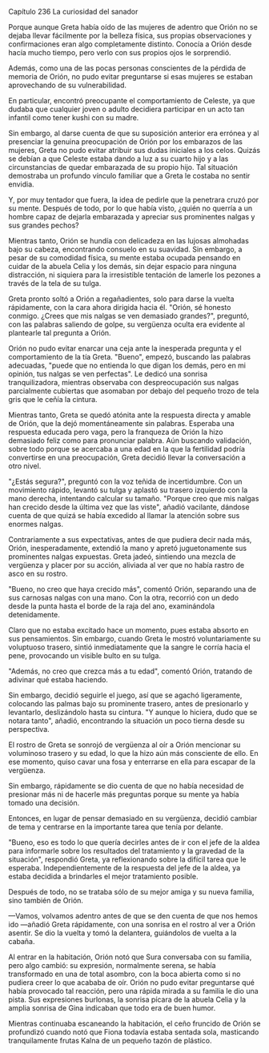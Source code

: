 
Capítulo 236 La curiosidad del sanador

Porque aunque Greta había oído de las mujeres de adentro que Orión no se dejaba llevar fácilmente por la belleza física, sus propias observaciones y confirmaciones eran algo completamente distinto. Conocía a Orión desde hacía mucho tiempo, pero verlo con sus propios ojos le sorprendió.

Además, como una de las pocas personas conscientes de la pérdida de memoria de Orión, no pudo evitar preguntarse si esas mujeres se estaban aprovechando de su vulnerabilidad.

En particular, encontró preocupante el comportamiento de Celeste, ya que dudaba que cualquier joven o adulto decidiera participar en un acto tan infantil como tener kushi con su madre.

Sin embargo, al darse cuenta de que su suposición anterior era errónea y al presenciar la genuina preocupación de Orión por los embarazos de las mujeres, Greta no pudo evitar atribuir sus dudas iniciales a los celos. Quizás se debían a que Celeste estaba dando a luz a su cuarto hijo y a las circunstancias de quedar embarazada de su propio hijo. Tal situación demostraba un profundo vínculo familiar que a Greta le costaba no sentir envidia.

Y, por muy tentador que fuera, la idea de pedirle que la penetrara cruzó por su mente. Después de todo, por lo que había visto, ¿quién no querría a un hombre capaz de dejarla embarazada y apreciar sus prominentes nalgas y sus grandes pechos?

Mientras tanto, Orión se hundía con delicadeza en las lujosas almohadas bajo su cabeza, encontrando consuelo en su suavidad. Sin embargo, a pesar de su comodidad física, su mente estaba ocupada pensando en cuidar de la abuela Celia y los demás, sin dejar espacio para ninguna distracción, ni siquiera para la irresistible tentación de lamerle los pezones a través de la tela de su tulga.

Greta pronto soltó a Orión a regañadientes, solo para darse la vuelta rápidamente, con la cara ahora dirigida hacia él. "Orión, sé honesto conmigo. ¿Crees que mis nalgas se ven demasiado grandes?", preguntó, con las palabras saliendo de golpe, su vergüenza oculta era evidente al plantearle tal pregunta a Orión.

Orión no pudo evitar enarcar una ceja ante la inesperada pregunta y el comportamiento de la tía Greta. "Bueno", empezó, buscando las palabras adecuadas, "puede que no entienda lo que digan los demás, pero en mi opinión, tus nalgas se ven perfectas". Le dedicó una sonrisa tranquilizadora, mientras observaba con despreocupación sus nalgas parcialmente cubiertas que asomaban por debajo del pequeño trozo de tela gris que le ceñía la cintura.

Mientras tanto, Greta se quedó atónita ante la respuesta directa y amable de Orión, que la dejó momentáneamente sin palabras. Esperaba una respuesta educada pero vaga, pero la franqueza de Orión la hizo demasiado feliz como para pronunciar palabra. Aún buscando validación, sobre todo porque se acercaba a una edad en la que la fertilidad podría convertirse en una preocupación, Greta decidió llevar la conversación a otro nivel.

"¿Estás segura?", preguntó con la voz teñida de incertidumbre. Con un movimiento rápido, levantó su tulga y aplastó su trasero izquierdo con la mano derecha, intentando calcular su tamaño. "Porque creo que mis nalgas han crecido desde la última vez que las viste", añadió vacilante, dándose cuenta de que quizá se había excedido al llamar la atención sobre sus enormes nalgas.

Contrariamente a sus expectativas, antes de que pudiera decir nada más, Orión, inesperadamente, extendió la mano y apretó juguetonamente sus prominentes nalgas expuestas. Greta jadeó, sintiendo una mezcla de vergüenza y placer por su acción, aliviada al ver que no había rastro de asco en su rostro.

"Bueno, no creo que haya crecido más", comentó Orión, separando una de sus carnosas nalgas con una mano. Con la otra, recorrió con un dedo desde la punta hasta el borde de la raja del ano, examinándola detenidamente.

Claro que no estaba excitado hace un momento, pues estaba absorto en sus pensamientos. Sin embargo, cuando Greta le mostró voluntariamente su voluptuoso trasero, sintió inmediatamente que la sangre le corría hacia el pene, provocando un visible bulto en su tulga.

"Además, no creo que crezca más a tu edad", comentó Orión, tratando de adivinar qué estaba haciendo.

Sin embargo, decidió seguirle el juego, así que se agachó ligeramente, colocando las palmas bajo su prominente trasero, antes de presionarlo y levantarlo, deslizándolo hasta su cintura. "Y aunque lo hiciera, dudo que se notara tanto", añadió, encontrando la situación un poco tierna desde su perspectiva.

El rostro de Greta se sonrojó de vergüenza al oír a Orión mencionar su voluminoso trasero y su edad, lo que la hizo aún más consciente de ello. En ese momento, quiso cavar una fosa y enterrarse en ella para escapar de la vergüenza.

Sin embargo, rápidamente se dio cuenta de que no había necesidad de presionar más ni de hacerle más preguntas porque su mente ya había tomado una decisión.

Entonces, en lugar de pensar demasiado en su vergüenza, decidió cambiar de tema y centrarse en la importante tarea que tenía por delante.

"Bueno, eso es todo lo que quería decirles antes de ir con el jefe de la aldea para informarle sobre los resultados del tratamiento y la gravedad de la situación", respondió Greta, ya reflexionando sobre la difícil tarea que le esperaba. Independientemente de la respuesta del jefe de la aldea, ya estaba decidida a brindarles el mejor tratamiento posible.

Después de todo, no se trataba sólo de su mejor amiga y su nueva familia, sino también de Orión.

—Vamos, volvamos adentro antes de que se den cuenta de que nos hemos ido —añadió Greta rápidamente, con una sonrisa en el rostro al ver a Orión asentir. Se dio la vuelta y tomó la delantera, guiándolos de vuelta a la cabaña.

Al entrar en la habitación, Orión notó que Sura conversaba con su familia, pero algo cambió: su expresión, normalmente serena, se había transformado en una de total asombro, con la boca abierta como si no pudiera creer lo que acababa de oír. Orión no pudo evitar preguntarse qué había provocado tal reacción, pero una rápida mirada a su familia le dio una pista. Sus expresiones burlonas, la sonrisa pícara de la abuela Celia y la amplia sonrisa de Gina indicaban que todo era de buen humor.

Mientras continuaba escaneando la habitación, el ceño fruncido de Orión se profundizó cuando notó que Fiona todavía estaba sentada sola, masticando tranquilamente frutas Kalna de un pequeño tazón de plástico.